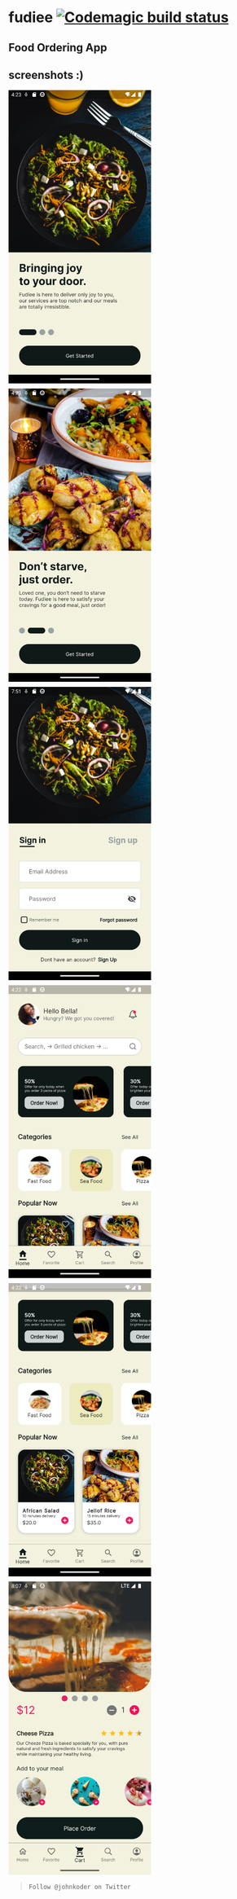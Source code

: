# fudiee [![Codemagic build status](https://api.codemagic.io/apps/63b35b446bdbaebb59a1efaa/63b35b446bdbaebb59a1efa9/status_badge.svg)](https://codemagic.io/apps/63b35b446bdbaebb59a1efaa/63b35b446bdbaebb59a1efa9/latest_build)

## Food Ordering App

## screenshots :)

<div style="display:flex;flex-wrap:wrap;gap:10px;"> 
<img src="./screenshots/Screenshot_1672672991.png" width='280px' />
<img src="./screenshots/Screenshot_1672672996.png" width='280px' />
<img src="./screenshots/Screenshot_1672685526.png" width='280px' />
<img src="./screenshots/Screenshot_1672672963.png" width='280px' />
<img src="./screenshots/Screenshot_1672672974.png" width='280px' />
<img src="./screenshots/Screenshot_1672729669.png" width='280px' />
</div>

> `Follow @johnkoder on Twitter`
